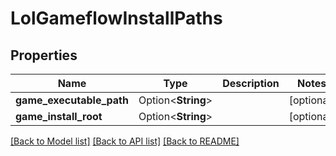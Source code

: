 # LolGameflowInstallPaths

## Properties

Name | Type | Description | Notes
------------ | ------------- | ------------- | -------------
**game_executable_path** | Option<**String**> |  | [optional]
**game_install_root** | Option<**String**> |  | [optional]

[[Back to Model list]](../README.md#documentation-for-models) [[Back to API list]](../README.md#documentation-for-api-endpoints) [[Back to README]](../README.md)


